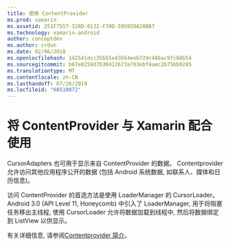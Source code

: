 ```yaml
---
title: 使用 ContentProvider
ms.prod: xamarin
ms.assetid: 251F7557-328D-0132-F39D-595920A28B87
ms.technology: xamarin-android
author: conceptdev
ms.author: crdun
ms.date: 02/06/2018
ms.openlocfilehash: 142541dcc35b55e43b54eeb729c486ac9fc88b54
ms.sourcegitcommit: b07e0259d7b30413673a793ebf4aec2b75bb9285
ms.translationtype: MT
ms.contentlocale: zh-CN
ms.lasthandoff: 07/26/2019
ms.locfileid: "68510072"
---
```

# <a name="using-a-contentprovider-with-xamarinandroid"></a>将 ContentProvider 与 Xamarin 配合使用

CursorAdapters 也可用于显示来自 ContentProvider 的数据。
Contentprovider 允许访问其他应用程序公开的数据 (包括 Android 系统数据, 如联系人、媒体和日历信息)。

访问 ContentProvider 的首选方法是使用 LoaderManager 的 CursorLoader。 Android 3.0 (API Level 11, Honeycomb) 中引入了 LoaderManager, 用于将阻塞任务移出主线程, 使用 CursorLoader 允许将数据加载到线程中, 然后将数据绑定到 ListView 以供显示。

有关详细信息, 请参阅[Contentprovider 简介](~/android/platform/content-providers/index.md)。

